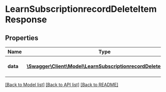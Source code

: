 # LearnSubscriptionrecordDeleteItemResponse

## Properties
Name | Type | Description | Notes
------------ | ------------- | ------------- | -------------
**data** | [**\Swagger\Client\Model\LearnSubscriptionrecordDeleteItemData**](LearnSubscriptionrecordDeleteItemData.md) | Results of the delete process | 

[[Back to Model list]](../README.md#documentation-for-models) [[Back to API list]](../README.md#documentation-for-api-endpoints) [[Back to README]](../README.md)



